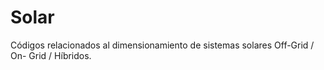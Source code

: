 # Solar
Códigos relacionados al dimensionamiento de sistemas solares Off-Grid / On- Grid / Híbridos.
